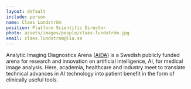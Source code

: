 ```yaml
---
layout: default
include: person
name: Claes Lundström
position: Platform Scientific Director
photo: assets/images/people/claes-lundström.jpg
email: claes.lundstrom@liu.se
---
```

Analytic Imaging Diagnostics Arena ([AIDA](https://medtech4health.se/aida)) is a
Swedish publicly funded arena for research and innovation on artificial
intelligence, AI, for medical image analysis. Here, academia, healthcare and
industry meet to translate technical advances in AI technology into patient
benefit in the form of clinically useful tools.